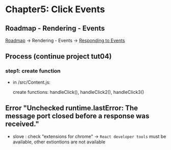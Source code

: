 # Chapter5:  Click Events

## Roadmap - Rendering - Events

[Roadmap](https://roadmap.sh/react)    ->    Rendering - Events   ->    [Responding to Events](https://react.dev/learn/responding-to-events)

## Process (continue project tut04)

### step1: create function

- in /src/Content.js:

    create functions: handleClick(), handleClick2(), handleClick3()


## Error "Unchecked runtime.lastError: The message port closed before a response was received."

- slove : check "extensions for chrome" -> `React developer tools` must be available, other extiontions are not available


